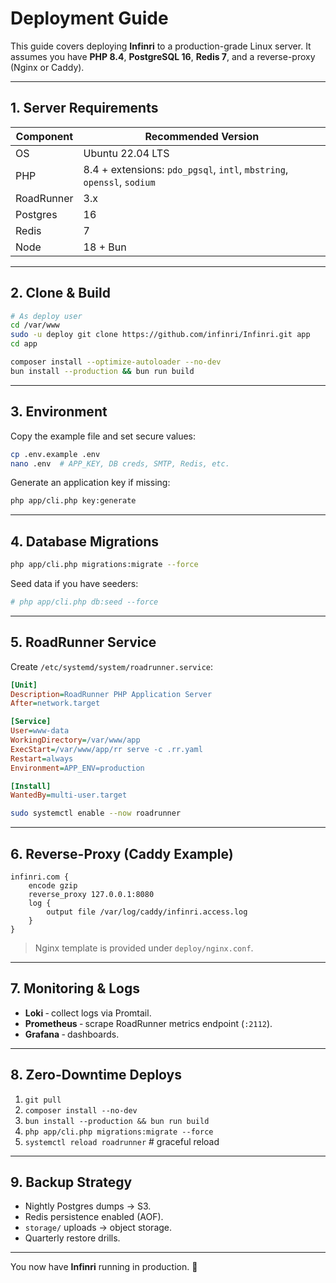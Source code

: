# Deployment Guide

This guide covers deploying **Infinri** to a production-grade Linux server.  It assumes you have **PHP 8.4**, **PostgreSQL 16**, **Redis 7**, and a reverse-proxy (Nginx or Caddy).

---

## 1. Server Requirements

| Component | Recommended Version |
|-----------|--------------------|
| OS        | Ubuntu 22.04 LTS   |
| PHP       | 8.4 + extensions: `pdo_pgsql`, `intl`, `mbstring`, `openssl`, `sodium` |
| RoadRunner| 3.x               |
| Postgres  | 16                |
| Redis     | 7                 |
| Node      | 18 + Bun          |

---

## 2. Clone & Build

```bash
# As deploy user
cd /var/www
sudo -u deploy git clone https://github.com/infinri/Infinri.git app
cd app

composer install --optimize-autoloader --no-dev
bun install --production && bun run build
```

---

## 3. Environment

Copy the example file and set secure values:

```bash
cp .env.example .env
nano .env  # APP_KEY, DB creds, SMTP, Redis, etc.
```

Generate an application key if missing:

```bash
php app/cli.php key:generate
```

---

## 4. Database Migrations

```bash
php app/cli.php migrations:migrate --force
```

Seed data if you have seeders:

```bash
# php app/cli.php db:seed --force
```

---

## 5. RoadRunner Service

Create `/etc/systemd/system/roadrunner.service`:

```ini
[Unit]
Description=RoadRunner PHP Application Server
After=network.target

[Service]
User=www-data
WorkingDirectory=/var/www/app
ExecStart=/var/www/app/rr serve -c .rr.yaml
Restart=always
Environment=APP_ENV=production

[Install]
WantedBy=multi-user.target
```

```bash
sudo systemctl enable --now roadrunner
```

---

## 6. Reverse-Proxy (Caddy Example)

```caddyfile
infinri.com {
    encode gzip
    reverse_proxy 127.0.0.1:8080
    log {
        output file /var/log/caddy/infinri.access.log
    }
}
```

> Nginx template is provided under `deploy/nginx.conf`.

---

## 7. Monitoring & Logs

* **Loki** ‑ collect logs via Promtail.
* **Prometheus** ‑ scrape RoadRunner metrics endpoint (`:2112`).
* **Grafana** ‑ dashboards.

---

## 8. Zero-Downtime Deploys

1. `git pull`
2. `composer install --no-dev`
3. `bun install --production && bun run build`
4. `php app/cli.php migrations:migrate --force`
5. `systemctl reload roadrunner`  # graceful reload

---

## 9. Backup Strategy

* Nightly Postgres dumps → S3.
* Redis persistence enabled (AOF).
* `storage/` uploads → object storage.
* Quarterly restore drills.

---

You now have **Infinri** running in production. 🚀
